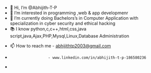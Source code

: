 - 👋 Hi, I’m @Abhijith-T-P
- 👀 I’m interested in programming ,web & app developmenr 
- 🌱 I’m currently doing  Bachelors’s in Computer Application with specialization in cyber security and ethical hacking
- 📚 I know python,c,c++,html,css,java script,java,Ajax,PHP,Mysql,Linux,Database Administration 
<!--💞️ I’m looking to collaborate on ...-->
- 📫 How to reach me  - abhijithtp2003@gmail.com
-                      - www.linkedin.com/in/abhijith-t-p-186580236
-                  

<!---
Abhijith-T-P/Abhijith-T-P is a ✨ special ✨ repository because its `README.md` (this file) appears on your GitHub profile.
You can click the Preview link to take a look at your changes.
--->
